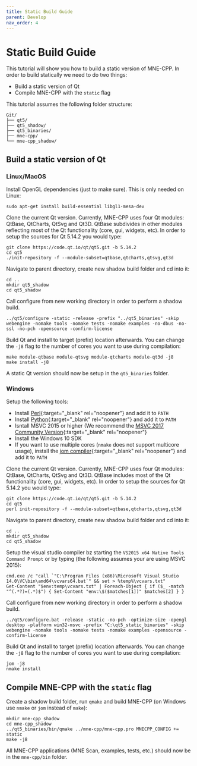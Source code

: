 ```yaml
---
title: Static Build Guide
parent: Develop
nav_order: 4
---
```

# Static Build Guide

This tutorial will show you how to build a static version of MNE-CPP. In order to build statically we need to do two things:

 * Build a static version of Qt
 * Compile MNE-CPP with the `static` flag

This tutorial assumes the following folder structure:
```
Git/
├── qt5/
├── qt5_shadow/
├── qt5_binaries/
├── mne-cpp/
└── mne-cpp_shadow/
```

## Build a static version of Qt

### Linux/MacOS

Install OpenGL dependencies (just to make sure). This is only needed on Linux:

```
sudo apt-get install build-essential libgl1-mesa-dev
```

Clone the current Qt version. Currently, MNE-CPP uses four Qt modules: QtBase, QtCharts, QtSvg and Qt3D. QtBase subdivides in other modules reflecting most of the Qt functionality (core, gui, widgets, etc). In order to setup the sources for Qt 5.14.2 you would type:

```
git clone https://code.qt.io/qt/qt5.git -b 5.14.2  
cd qt5
./init-repository -f --module-subset=qtbase,qtcharts,qtsvg,qt3d
```

Navigate to parent directory, create new shadow build folder and cd into it:

```
cd ..
mkdir qt5_shadow
cd qt5_shadow
```

Call configure from new working directory in order to perform a shadow build.

```
../qt5/configure -static -release -prefix "../qt5_binaries" -skip webengine -nomake tools -nomake tests -nomake examples -no-dbus -no-ssl -no-pch -opensource -confirm-license
```

Build Qt and install to target (prefix) location afterwards. You can change the `-j8` flag to the number of cores you want to use during compilation:

```
make module-qtbase module-qtsvg module-qtcharts module-qt3d -j8
make install -j8
```

A static Qt version should now be setup in the `qt5_binaries` folder.

### Windows

Setup the following tools:

* Install [Perl](https://www.activestate.com/products/perl/downloads/){:target="_blank" rel="noopener"} and add it to `PATH`
* Install [Python](https://www.python.org/downloads/){:target="_blank" rel="noopener"} and add it to `PATH`
* Isntall MSVC 2015 or higher (We recommend the [MSVC 2017 Community Version](https://visualstudio.microsoft.com/vs/older-downloads/){:target="_blank" rel="noopener"}
* Install the Windows 10 SDK 
* If you want to use multiple cores (`nmake` does not support multicore usage), install the [jom compiler](http://download.qt.io/official_releases/jom/jom.zip){:target="_blank" rel="noopener"} and add it to `PATH`

Clone the current Qt version. Currently, MNE-CPP uses four Qt modules: QtBase, QtCharts, QtSvg and Qt3D. QtBase includes most of the Qt functionality (core, gui, widgets, etc). In order to setup the sources for Qt 5.14.2 you would type:

```
git clone https://code.qt.io/qt/qt5.git -b 5.14.2  
cd qt5
perl init-repository -f --module-subset=qtbase,qtcharts,qtsvg,qt3d
```

Navigate to parent directory, create new shadow build folder and cd into it:

```
cd ..
mkdir qt5_shadow
cd qt5_shadow
```

Setup the visual studio compiler bz starting the `VS2015 x64 Native Tools Command Prompt` or by typing (the following assumes your are using MSVC 2015):
    
```
cmd.exe /c "call `"C:\Program Files (x86)\Microsoft Visual Studio 14.0\VC\bin\amd64\vcvars64.bat`" && set > %temp%\vcvars.txt"
Get-Content "$env:temp\vcvars.txt" | Foreach-Object { if ($_ -match "^(.*?)=(.*)$") { Set-Content "env:\$($matches[1])" $matches[2] } }
```

Call configure from new working directory in order to perform a shadow build.

```
../qt5/configure.bat -release -static -no-pch -optimize-size -opengl desktop -platform win32-msvc -prefix "C:\qt5_static_binaries" -skip webengine -nomake tools -nomake tests -nomake examples -opensource -confirm-license
```
    
Build Qt and install to target (prefix) location afterwards. You can change the `-j8` flag to the number of cores you want to use during compilation:

```
jom -j8
nmake install
```

## Compile MNE-CPP with the `static` flag

Create a shadow build folder, run `qmake` and build MNE-CPP (on Windows use `nmake` or `jom` instead of `make`):

```
mkdir mne-cpp_shadow
cd mne-cpp_shadow
../qt5_binaries/bin/qmake ../mne-cpp/mne-cpp.pro MNECPP_CONFIG += static
make -j8
```

All MNE-CPP applications (MNE Scan, examples, tests, etc.) should now be in the `mne-cpp/bin` folder.
